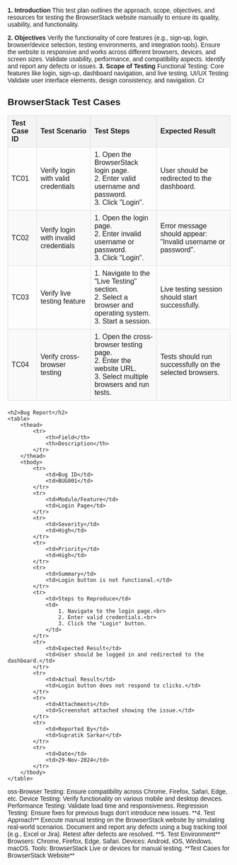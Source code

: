 **1. Introduction**
This test plan outlines the approach, scope, objectives, and resources for testing the BrowserStack website manually to ensure its quality, usability, and functionality.

**2. Objectives**
Verify the functionality of core features (e.g., sign-up, login, browser/device selection, testing environments, and integration tools).
Ensure the website is responsive and works across different browsers, devices, and screen sizes.
Validate usability, performance, and compatibility aspects.
Identify and report any defects or issues.
**3. Scope of Testing**
Functional Testing: Core features like login, sign-up, dashboard navigation, and live testing.
UI/UX Testing: Validate user interface elements, design consistency, and navigation.
Cr<!DOCTYPE html>
<html lang="en">
<head>
    <meta charset="UTF-8">
    <meta name="viewport" content="width=device-width, initial-scale=1.0">
    <title>Test Cases and Bug Report</title>
    <style>
        body {
            font-family: Arial, sans-serif;
            margin: 20px;
        }
        table {
            width: 100%;
            border-collapse: collapse;
            margin-bottom: 20px;
        }
        th, td {
            border: 1px solid #ddd;
            padding: 8px;
            text-align: left;
        }
        th {
            background-color: #f4f4f4;
            font-weight: bold;
        }
        tr:nth-child(even) {
            background-color: #f9f9f9;
        }
        tr:hover {
            background-color: #f1f1f1;
        }
    </style>
</head>
<body>
    <h2>BrowserStack Test Cases</h2>
    <table>
        <thead>
            <tr>
                <th>Test Case ID</th>
                <th>Test Scenario</th>
                <th>Test Steps</th>
                <th>Expected Result</th>
            </tr>
        </thead>
        <tbody>
            <tr>
                <td>TC01</td>
                <td>Verify login with valid credentials</td>
                <td>
                    1. Open the BrowserStack login page.<br>
                    2. Enter valid username and password.<br>
                    3. Click "Login".
                </td>
                <td>User should be redirected to the dashboard.</td>
            </tr>
            <tr>
                <td>TC02</td>
                <td>Verify login with invalid credentials</td>
                <td>
                    1. Open the login page.<br>
                    2. Enter invalid username or password.<br>
                    3. Click "Login".
                </td>
                <td>Error message should appear: "Invalid username or password".</td>
            </tr>
            <tr>
                <td>TC03</td>
                <td>Verify live testing feature</td>
                <td>
                    1. Navigate to the "Live Testing" section.<br>
                    2. Select a browser and operating system.<br>
                    3. Start a session.
                </td>
                <td>Live testing session should start successfully.</td>
            </tr>
            <tr>
                <td>TC04</td>
                <td>Verify cross-browser testing</td>
                <td>
                    1. Open the cross-browser testing page.<br>
                    2. Enter the website URL.<br>
                    3. Select multiple browsers and run tests.
                </td>
                <td>Tests should run successfully on the selected browsers.</td>
            </tr>
        </tbody>
    </table>

    <h2>Bug Report</h2>
    <table>
        <thead>
            <tr>
                <th>Field</th>
                <th>Description</th>
            </tr>
        </thead>
        <tbody>
            <tr>
                <td>Bug ID</td>
                <td>BUG001</td>
            </tr>
            <tr>
                <td>Module/Feature</td>
                <td>Login Page</td>
            </tr>
            <tr>
                <td>Severity</td>
                <td>High</td>
            </tr>
            <tr>
                <td>Priority</td>
                <td>High</td>
            </tr>
            <tr>
                <td>Summary</td>
                <td>Login button is not functional.</td>
            </tr>
            <tr>
                <td>Steps to Reproduce</td>
                <td>
                    1. Navigate to the login page.<br>
                    2. Enter valid credentials.<br>
                    3. Click the "Login" button.
                </td>
            </tr>
            <tr>
                <td>Expected Result</td>
                <td>User should be logged in and redirected to the dashboard.</td>
            </tr>
            <tr>
                <td>Actual Result</td>
                <td>Login button does not respond to clicks.</td>
            </tr>
            <tr>
                <td>Attachments</td>
                <td>Screenshot attached showing the issue.</td>
            </tr>
            <tr>
                <td>Reported By</td>
                <td>Supratik Sarkar</td>
            </tr>
            <tr>
                <td>Date</td>
                <td>29-Nov-2024</td>
            </tr>
        </tbody>
    </table>
</body>
</html>
oss-Browser Testing: Ensure compatibility across Chrome, Firefox, Safari, Edge, etc.
Device Testing: Verify functionality on various mobile and desktop devices.
Performance Testing: Validate load time and responsiveness.
Regression Testing: Ensure fixes for previous bugs don’t introduce new issues.
**4. Test Approach**
Execute manual testing on the BrowserStack website by simulating real-world scenarios.
Document and report any defects using a bug tracking tool (e.g., Excel or Jira).
Retest after defects are resolved.
**5. Test Environment**
Browsers: Chrome, Firefox, Edge, Safari.
Devices: Android, iOS, Windows, macOS.
Tools: BrowserStack Live or devices for manual testing.
**Test Cases for BrowserStack Website**
